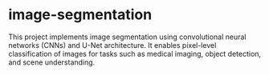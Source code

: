 # image-segmentation
This project implements image segmentation using convolutional neural networks (CNNs) and U-Net architecture. It enables pixel-level classification of images for tasks such as medical imaging, object detection, and scene understanding. 
